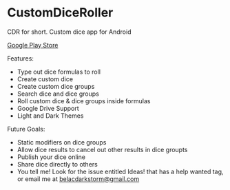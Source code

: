 # CustomDiceRoller
CDR for short. Custom dice app for Android

[Google Play Store](https://play.google.com/store/apps/details?id=com.apps.darkstorm.cdr)

Features:
* Type out dice formulas to roll
* Create custom dice
* Create custom dice groups
* Search dice and dice groups
* Roll custom dice & dice groups inside formulas
* Google Drive Support
* Light and Dark Themes

Future Goals:
* Static modifiers on dice groups
* Allow dice results to cancel out other results in dice groupts
* Publish your dice online
* Share dice directly to others
* You tell me! Look for the issue entitled Ideas! that has a help wanted tag, or email me at belacdarkstorm@gmail.com
